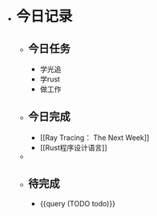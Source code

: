 - # 今日记录
	- ## 今日任务
		- 学光追
		- 学rust
		- 做工作
	- ##  今日完成
		- [[Ray Tracing： The Next Week]]
		- [[Rust程序设计语言]]
	-
	- ## 待完成
		- {{query (TODO todo)}}